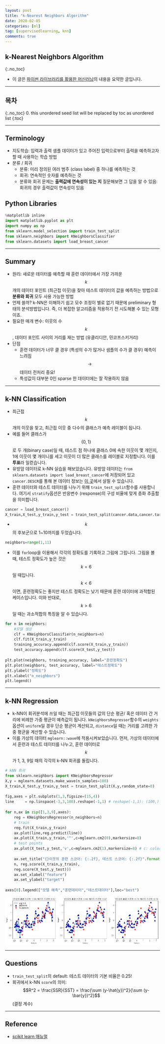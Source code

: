 ```yaml
---
layout: post
title: "k-Nearest Neighbors Algorithm"
date: 2020-02-05 
categories: [ml]
tag: [supervisedlearning, knn]
comments: true
---
```

## **k-Nearest Neighbors Algorithm**
{:.no_toc}

* 이 글은 [파이썬 라이브러리를 활용한 머신러닝](http://book.interpark.com/product/BookDisplay.do?_method=detail&sc.prdNo=303260973&gclid=CjwKCAiAyeTxBRBvEiwAuM8dnUQHS6gpLMB6tn0m3cKl_rO7hHyhwCzPtk23EvcW40nL99b1kC2ejBoCJKcQAvD_BwE)의 내용을 요약한 글입니다.

***

## **목차**
{:.no_toc}
0. this unordered seed list will be replaced by toc as unordered list
{:toc}

***

## **Terminology**
* 지도학습: 입력과 출력 샘플 데이터가 있고 주어진 입력으로부터 출력을 예측하고자 할 때 사용하는 학습 방법
* 분류 / 회귀
  * 분류: 미리 정의된 여러 범주 (class label) 중 하나를 예측하는 것
  * 회귀: 연속적인 숫자를 예측하는 것 
  * 분류와 회귀 문제는 **출력값에 연속성이 있는 지** 질문해보면 그 답을 알 수 있음: 회귀의 경우 출력값이 연속성이 있음

## **Python Libraries**
~~~python
%matplotlib inline
import matplotlib.pyplot as plt
import numpy as np
from sklearn.model_selection import train_test_split
from sklearn.neighbors import KNeighborsClassifier
from sklearn.datasets import load_breast_cancer
~~~

***
## **Summary**
* 원리: 새로운 데이터를 예측할 때 훈련 데이터에서 가장 가까운 $$k$$개의 데이터 포인트 (최근접 이웃)을 찾아 테스트 데이터의 값을 예측하는 방법으로 **분류와 회귀** 모두 사용 가능한 방법
* 언제 쓸까?
k-NN은 이해하기 쉽고 모수 조정이 별로 없기 때문에 preliminary 형태의 분석방법입니다. 즉, 더 복잡한 알고리즘을 적용하기 전 시도해볼 수 있는 모형이죠.
* 필요한 매개 변수: 이웃의 수 $$k$$, 데이터 포인트 사이의 거리를 재는 방법 (유클리디안, 민코프스키거리)
* 단점
  * 훈련 데이터가 너무 클 경우 (특성의 수가 많거나 샘플의 수가 클 경우) 예측이 느려짐 $$\rightarrow$$ 데이터 전처리 중요!
  * 특성값이 대부분 0인 sparse 한 데이터에는 잘 작용하지 않음
  
***

## **k-NN Classification**
*  최근접 $$k$$개의 이웃을 찾고, 최근접 이웃 중 다수의 클래스가 예측 레이블이 됩니다. 
*  예를 들어 클래스가 $$\{0,1\}$$로 두 개(binary case)일 때, 테스트 점 하나에 클래스 0에 속한 이웃이 몇 개인지, 1에 이웃이 몇 개이니를 세고 이웃이 더 많은 클래스를 레이블로 지정합니다. 이를 **투표**라 일컫습니다.
* 유방암 데이터로 k-NN 실습을 해보았습니다.
유방암 데이터는 `from sklearn.datasets import load_breast_cancer`에 저장되어 있고 `cancer.DESCR`를 통해 본 데이터 정보는 
[이 곳](https://archive.ics.uci.edu/ml/datasets/Breast+Cancer+Wisconsin+Diagnostic)에서 살필 수 있습니다.
* 훈련 데이터와 테스트 데이터를 나누기 위해 `train_test_split`함수를 사용합니다. 여기서 `stratify`옵션은 반응변수 (response)의 구성 비율에 맞게 층화 추출함을 의미합니다. 
~~~python
cancer = load_breast_cancer()
X_train,X_test,y_train,y_test = train_test_split(cancer.data,cancer.target,stratify=cancer.target, random_state=66)
~~~
* $$k$$의 후보군으로 1~10까지를 두었습니다. 
~~~python
neighbors=range(1,11)
~~~
* 이를 `for`loop을 이용해서 각각의 정확도를 기록하고 그림에 그립니다. 그림을 볼 때, 테스트 정확도가 높은 것은 $$k=6$$일 때입니다. $$k<6$$이면, 훈련정확도는 좋지만 테스트 정확도는 낮기 때문에 훈련 데이터에 과적합된 케이스입니다. 이와 반대로, $$k>6$$일 때는 과소적합의 특징을 알 수 있습니다.

~~~python
for n in neighbors:
    #모델 생성
    clf = KNeighborsClassifier(n_neighbors=n)
    clf.fit(X_train,y_train)
    training_accuracy.append(clf.score(X_train,y_train))
    test_accuracy.append(clf.score(X_test,y_test))

plt.plot(neighbors, training_accuracy, label="훈련정확도")
plt.plot(neighbors, test_accuracy, label="테스트정확도")
plt.ylabel("정확도")
plt.xlabel("n_neighbors")
plt.legend()
~~~

***

## **k-NN Regression** 
* k-NN이 회귀분석에 쓰일 때는 최근접 이웃들의 값의 단순 평균/ 혹은 데이터 간 거리에 비례한 가중 평균이 예측값이 됩니다. `kNeighborsRegressor`함수의 `weights` 옵션이 `uniform`일 경우 단순 평균이 계산되고, `distance`일 때는 거리를 고려한 가중 평균을 계산할 수 있습니다.
* 이를 가상의 데이터 `mglearn::wave`에 적용시켜보았습니다. 
먼저, 가상의 데이터에서 훈련과 테스트 데이터를 나누고, 훈련 데이터로 $$k$$가 1, 3, 9일 때의 각각의 k-NN 회귀를 돌립니다. 

~~~python
# kNN 회귀
from sklearn.neighbors import KNeighborsRegressor
X,y = mglearn.datasets.make_wave(n_samples=100)
X_train,X_test,y_train,y_test = train_test_split(X,y,random_state=0)

fig,axes = plt.subplots(1,3,figsize=(15,4))
line     = np.linspace(-3,3,100).reshape(-1,1) # reshape(-1,1): (100,) -> (100,1)

for n,ax in zip([1,3,9],axes):
    reg = KNeighborsRegressor(n_neighbors=n)
    # train
    reg.fit(X_train,y_train)
    ax.plot(line,reg.predict(line))
    ax.plot(X_train,y_train,'^',c=mglearn.cm2(0),markersize=8)
    # test points
    ax.plot(X_test,y_test,'v',c=mglearn.cm2(1),markersize=8) # c: color
   
    ax.set_title("{}이웃의 훈련 스코어: {:.2f}, 테스트 스코어: {:.2f}".format(
    n, reg.score(X_train,y_train),
    reg.score(X_test,y_test)))
    ax.set_xlabel("feature")
    ax.set_ylabel("target")

axes[0].legend(["모델 예측","훈련데이터","테스트데이터"],loc="best")
~~~
![](../images/knn-reg.png)


*** 

## **Questions**
* `train_test_split`의 default: 테스트 데이터의 기본 비율은 0.25! 
* 회귀에서 k-NN `score`의 의미: $$R^2 = \frac{SSR}{SST} = \frac{\sum (y-\hat{y})^2}{\sum (y-\bar{y})^2}$$(결정 계수) 

***

## **Reference**
* [scikit learn 매뉴얼](https://scikit-learn.org/stable/modules/generated/sklearn.neighbors.KNeighborsClassifier.html)
